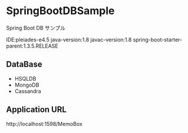 # SpringBootDBSample

Spring Boot DB サンプル

IDE:pleiades-e4.5 
java-version:1.8 
javac-version:1.8 
spring-boot-starter-parent:1.3.5.RELEASE

## DataBase

+ HSQLDB
+ MongoDB
+ Cassandra

## Application URL

http://localhost:1598/MemoBox
